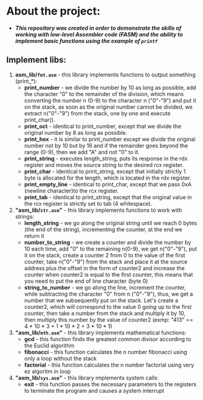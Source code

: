 # About the project:
- ***This repository was created in order to demonstrate the skills of working with low-level Assembler code (FASM) and the ability to implement basic functions using the example of `printf`***

## Implement libs:
  1. **asm_lib/`fmt.asm`** - this library implements functions to output something (print_*):
      - **print_number** - we divide the number by 10 as long as possible, add the character "0" to the remainder of the division, which means converting the number n (0-9) to the character n ("0"-"9") and put it on the stack, as soon as the original number cannot be divided, we extract n("0"-"9") from the stack, one by one and execute print_char().
      - **print_oct** - identical to print_number, except that we divide the original number by 8 as long as possible.
      - **print_hex** - it is similar to print_number except we divide the original number not by 10 but by 16 and if the remainder goes beyond the range (0-9), then we add "A" and not "0" to it.
      - **print_string** - executes length_string, puts its response in the rdx register and moves the source string to the desired rcx register.
      - **print_char** - identical to print_string, except that initially strictly 1 byte is allocated for the length, which is located in the rdx register.
      - **print_empty_line** - identical to print_char, except that we pass 0xA (newline character)to the rcx register.
      - **print_tab** - identical to print_string, except that the original value in the rcx register is strictly set to tab (4 whitespace).
  2. **"asm_lib/`str.asm`"** - this library implements functions to work with strings:
      - **length_string** - we go along the original string until we reach 0 bytes (the end of the string), incrementing the counter, at the end we return it
      - **number_to_string** - we create a counter and divide the number by 10 each time, add "0" to the remaining n(0-9), we get n("0"-"9"), put it on the stack, create a counter 2 from 0 to the value of the first counter, take n("0"-"9") from the stack and place it at the source address plus the offset in the form of counter2 and increase the counter when counter2 is equal to the first counter, this means that you need to put the end of line character (byte 0)
      - **string_to_number** - we go along the line, increment the counter, while subtracting the character "0" from n ("0"-"9"), thus, we get a number that we subsequently put on the stack. Let's create a counter2, which will correspond to the value 0 going up to the first counter, then take a number from the stack and multiply it by 10, then multiply this number by the value of counter2 (exmp: "413" == 4 * 10 * 3 + 1 * 10 * 2 + 3 * 10 * 1)
  3. **"asm_lib/`mth.asm`"** - this library implements mathematical functions:
      - **gcd** - this function finds the greatest common divisor according to the Euclid algorithm
      - **fibonacci** - this function calculates the n number fibonacci using only a loop without the stack
      - **factorial** - this function calculates the n number factorial using very ez algoritm in loop
  4. **"asm_lib/`sys.asm`"** - this library implements system calls:
      - **exit** - this function passes the necessary parameters to the registers to terminate the program and causes a system interrupt
